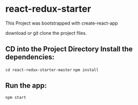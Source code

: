 # react-redux-starter

This Project was bootstrapped with create-react-app


download or git clone the project files. 

## CD into the Project Directory Install the dependencies: 

`cd react-redux-starter-master`
`npm install` 

## Run the app:

`npm start`
